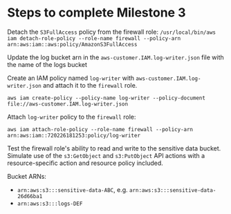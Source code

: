 # Steps to complete Milestone 3

Detach the `S3FullAccess` policy from the firewall role:
`/usr/local/bin/aws iam detach-role-policy --role-name firewall --policy-arn arn:aws:iam::aws:policy/AmazonS3FullAccess`

Update the log bucket arn in the `aws-customer.IAM.log-writer.json` file with the name of the logs bucket

Create an IAM policy named `log-writer` with `aws-customer.IAM.log-writer.json` and attach it to the `firewall` role.

`aws iam create-policy --policy-name log-writer --policy-document file://aws-customer.IAM.log-writer.json`  

Attach `log-writer` policy to the `firewall` role:

`aws iam attach-role-policy --role-name firewall --policy-arn arn:aws:iam::720226181253:policy/log-writer`

Test the firewall role's ability to read and write to the sensitive data bucket.  Simulate
use of the `s3:GetObject` and `s3:PutObject` API actions with a resource-specific action and resource policy included.

Bucket ARNs:
 
* `arn:aws:s3:::sensitive-data-ABC`, e.g. `arn:aws:s3:::sensitive-data-26d66ba1`
* `arn:aws:s3:::logs-DEF`

